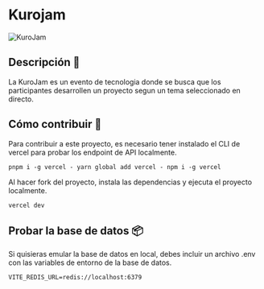 # Kurojam

![KuroJam](https://i.postimg.cc/G2bg4wWP/Screenshot-2023-08-02-at-19-36-38.png)

## Descripción 📖

La KuroJam es un evento de tecnologia donde se busca que los participantes desarrollen un proyecto segun un tema seleccionado en directo.

## Cómo contribuir 🤔

Para contribuir a este proyecto, es necesario tener instalado el CLI de vercel para probar los endpoint de API localmente.

```
pnpm i -g vercel - yarn global add vercel - npm i -g vercel
```

Al hacer fork del proyecto, instala las dependencias y ejecuta el proyecto localmente.

```
vercel dev
```

## Probar la base de datos 📦

Si quisieras emular la base de datos en local, debes incluir un archivo .env con las variables de entorno de la base de datos.

```
VITE_REDIS_URL=redis://localhost:6379

```
